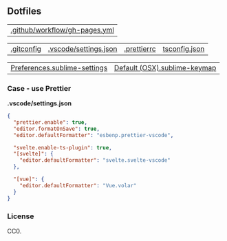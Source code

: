 ## Dotfiles

<table><tr>
  <td><a href="./gh-pages.yml">.github/workflow/gh-pages.yml</a></td>
</tr></table>

<table><tr>
  <td><a href="./.gitconfig">.gitconfig</a></td>
  <td><a href="./.vscode/settings.json">.vscode/settings.json</a></td>
  <td><a href="./.prettierrc">.prettierrc</a></td>
  <td><a href="./tsconfig.json">tsconfig.json</a></td>
</tr></table>

<table><tr>
  <td><a href="./Preferences.sublime-settings">Preferences.sublime-settings</a></td>
  <td><a href="./Default (OSX).sublime-keymap">Default (OSX).sublime-keymap</a></td>
</tr></table>

### Case - use Prettier

**.vscode/settings.json**

```json
{
  "prettier.enable": true,
  "editor.formatOnSave": true,
  "editor.defaultFormatter": "esbenp.prettier-vscode",

  "svelte.enable-ts-plugin": true,
  "[svelte]": {
    "editor.defaultFormatter": "svelte.svelte-vscode"
  },

  "[vue]": {
    "editor.defaultFormatter": "Vue.volar"
  }
}
```

### License

CC0.
